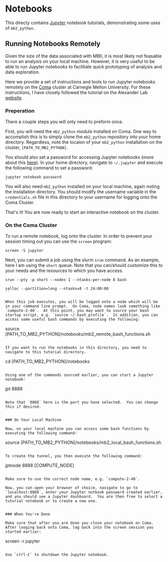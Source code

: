 # Notebooks

This directy contains [Jupyter](https://jupyter.org) notebook tutorials, demonstrating some uses of `mb2_python`.  


## Running Notebooks Remotely

Given the size of the data associated with MBII, it is most likely not feasable to run an analysis on your local machine.  However, it is very useful to be able to run Jupyter notebooks to facilitate quick prototyping of analysis and data exploration.  

Here we provide a set of instructions and tools to run Jupyter notebooks remotely on the [Coma](http://coma.pbworks.com) cluster at Carnegie Mellon University.  For these instructions, I have closely followed the tutorial on the Alexander Lab [website](https://alexanderlabwhoi.github.io/post/2019-03-08_jpn-slurm/).


### Preperation

There a couple steps you will only need to preform once.

First, you will need the `mb2_python` module installed on Coma.  One way to accomplish this is to simply clone the `mb2_python` repository into your home directory.  Regardless, note the locaion of your `mb2_python` installation on the cluster, `[PATH_TO_MB2_PYTHON]`.

You should also set a password for accessing Jupyter notebooks (more about this [here](https://jupyter-notebook.readthedocs.io/en/stable/security.html)).  In your home directory, navigate to `~/.jupyter` and execute the following command to set a password:

```
jupyter notebook password
```

You will also need `mb2_python` installed on your local machine, again noting the installation directory.  You should modify the username variable in the `credentials.sh` file in this directory to your username for logging onto the Coma Cluster.

That's it!  You are now ready to start an interactive notebook on the cluster.


### On the Coma Cluster

To run a remote notebook, log onto the cluster.  In order to prevent your session timing out you can use the `screen` program:

```
screen -S jupyter
```

Next, you can submit a job using the slurm `srun` command.  As an example, here I am using the `short` queue.  Note that you can/should customize this to your needs and the resources to which you have access.  

```
srun --pty -p short --nodes 1 --ntasks-per-node 8 bash
```

```
salloc --partition=long --ntasks=8 -t 24:00:00
``

When this job executes, you will be logged onto a node which will be in your command line prompt.  On Coma, node names look something like `compute-2-40`.  At this point, you may want to source your bash startup script, e.g. `source ~/.bash_profile`.  In addition, you can access some useful bash commands by executing the following: 

```
source [PATH_TO_MB2_PYTHON]/notebooks/mb2_remote_bash_functions.sh
```
 
If you want to run the notebooks in this directory, you need to navigate to this tutorial directory.

```
cd [PATH_TO_MB2_PYTHON]/notebooks
```

Using one of the commands sourced earlier, you can start a Jupyter notebook:

```
jpt 8888
```

Note that `8888` here is the port you have selected.  You can change this if desired.


### On Your Local Machine

Now, on your local machine you can access some bash functions by executing the following command: 

```
source [PATH_TO_MB2_PYTHON]/notebooks/mb2_local_bash_functions.sh
```

To create the tunnel, you then execute the following command:

```
jptnode 8888 [COMPUTE_NODE]
```

Make sure to use the correct node name, e.g. `compute-2-40`.

Now, you can open your browser of choice, navigate to go to `localhost:8888`, enter your Jupyter notbook password created earlier, and you should see a Jupyter dashboard.  You are then free to select a tutorial notebook or to create a new one.


### When You're Done

Make sure that after you are done you close your notebook on Coma.  After looging back onto Coma, log back into the screen session you started earlier:

```
screen -r jupyter
``` 

Use `ctrl-C` to shutdown the Jupyter notebook.

	